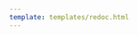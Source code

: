 ```yaml
---
template: templates/redoc.html
---
```


<redoc spec-url="../../apis/restapis/configs.yaml"></redoc>
